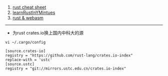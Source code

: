 
1. [rust cheat sheet](https://cheats.rs)
2. [learnRustInYMintues](./learnRustInYMintues.md)
3. [rust & webasm](https://rustwasm.github.io/docs/book/introduction.html)



----

 - 为rust crates.io换上国内中科大的源

```
vi ~/.cargo/config

[source.crates-io]
registry = "https://github.com/rust-lang/crates.io-index"
replace-with = 'ustc'
[source.ustc]
registry = "git://mirrors.ustc.edu.cn/crates.io-index"
```
